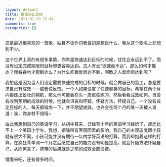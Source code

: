 ```yaml
---
layout: default
title: 慢慢来比较快
date: 2011-01-19 12:41
comments: true
categories: []
---
```

这是最近很喜欢的一首歌。姑且不谈作词者最初是想说什么，我从这个歌名上却想到不少。

这个世界上真的有很多事情，你希望快速达到目标的时候，往往会永远到不了。而没有设定完成期限的目标却更容易达到。古人有云“欲速而不达”，那么如何才能达？慢吞吞地才能到达么？为什么积极反而达不到，闲散之人反而能达到呢？

我想这是因为当人们设定需要快速完成的目标的时候，就会做自己的监工，总是要求自己有成效——或者说反馈。一个人如果设定了快速健身的目标，希望在两个月内锻炼出雄壮的胸肌，那么他可能会在头一周疯狂练习，然后看看成效如何。当没有收到预期的成效的时候，他就会沮丧和怀疑。怀疑方法，怀疑自己。一个没有设定目标的人，每天都锻炼一下，并不期望成效，也许会在两个月的某一天被人说道：诶，你身材不错哦~

由此我想到自己的英语学习，从初中算来，已经有十年的英语学习经历了，却还比不上一个美国小学生。我想，摒除所有客观因素的影响，我自己的主观态度跟小孩就有很大不同，小孩可能并没有期待一年内学好英语的打算，而我却抱着这样的打算。在疯狂背单词一个月之后感觉自己的能力没有明显提高，就会怀疑方法怀疑自己，从而懈怠了。携带的后果就是之前的成效全部浪费。

慢慢来吧，还有很多时间。
